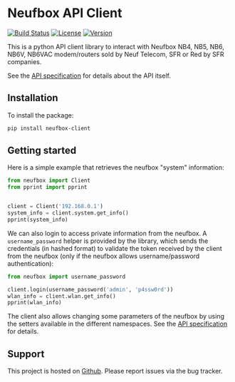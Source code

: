 # Neufbox API Client

[![Build Status][build_badge]][travis_link]
[![License][license_badge]][pypi_link]
[![Version][version_badge]][pypi_link]

This is a python API client library to interact with Neufbox NB4, NB5, NB6, NB6V, NB6VAC modem/routers sold by Neuf Telecom, SFR or Red by SFR companies.

See the [API specification][api_spec_link] for details about the API itself.


## Installation

To install the package:
```bash
pip install neufbox-client
```


## Getting started

Here is a simple example that retrieves the neufbox "system" information:
```python
from neufbox import Client
from pprint import pprint


client = Client('192.168.0.1')
system_info = client.system.get_info()
pprint(system_info)
```

We can also login to access private information from the neufbox. A ` username_password` helper is provided by the library, which sends the credentials (in hashed format) to validate the token received by the client from the neufbox (only if the neufbox allows username/password authentication):
```python
from neufbox import username_password

client.login(username_password('admin', 'p4ssw0rd'))
wlan_info = client.wlan.get_info()
pprint(wlan_info)
```

The client also allows changing some parameters of the neufbox by using the setters available in the different namespaces. See the [API specification][api_spec_link] for details.


## Support

This project is hosted on [Github][github_link]. Please report issues via the bug tracker.


[github_link]:   https://github.com/sprat/neufbox-client
[travis_link]:   https://travis-ci.com/sprat/neufbox-client
[pypi_link]:     https://pypi.org/project/neufbox-client
[api_spec_link]: https://lafibre.info/sfr-les-news/spec-api-rest-box-de-sfr/?action=dlattach;attach=85818

[build_badge]:   https://travis-ci.com/sprat/neufbox-client.svg?branch=master
[license_badge]: https://img.shields.io/pypi/l/neufbox-client
[version_badge]: https://img.shields.io/pypi/v/neufbox-client

